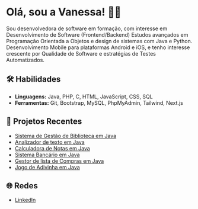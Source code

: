 # Olá, sou a Vanessa! 👩‍💻
Sou desenvolvedora de software em formação, com interesse em Desenvolvimento de Software (Frontend/Backend)
Estudos avançados em Programação Orientada a Objetos e design de sistemas com Java e Python.
Desenvolvimento Mobile para plataformas Android e iOS, e tenho interesse crescente por Qualidade de Software e estratégias de Testes Automatizados.

## 🛠️ Habilidades
- **Linguagens:** Java, PHP, C, HTML, JavaScript, CSS, SQL
- **Ferramentas:** Git, Bootstrap, MySQL, PhpMyAdmin, Tailwind, Next.js

## 📂 Projetos Recentes
- [Sistema de Gestão de Biblioteca em Java](https://github.com/Vdevanessa/Sistema_de_Gestao_de_Biblioteca.git)
- [Analizador de texto em Java](https://github.com/seu-usuario/biblioteca)
- [Calculadora de Notas em Java](https://github.com/seu-usuario/biblioteca)
- [Sistema Bancário em Java](https://github.com/seu-usuario/biblioteca)
- [Gestor de lista de Compras em Java](https://github.com/seu-usuario/biblioteca)
- [Jogo de Adivinha em Java](https://github.com/seu-usuario/biblioteca)


## 🌐 Redes
- [LinkedIn](www.linkedin.com/in/vanessa-pires-4298b878)

